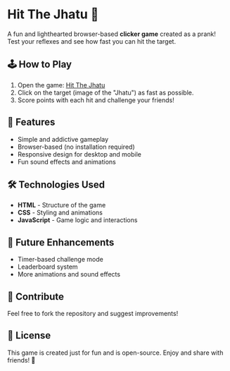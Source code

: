 # Hit The Jhatu 🎯  

A fun and lighthearted browser-based **clicker game** created as a prank! Test your reflexes and see how fast you can hit the target.  

## 🕹️ How to Play  
1. Open the game: [Hit The Jhatu](https://hakkanshah.github.io/Hit-The-Jhatu/)  
2. Click on the target (image of the "Jhatu") as fast as possible.  
3. Score points with each hit and challenge your friends!  

## 🚀 Features  
- Simple and addictive gameplay  
- Browser-based (no installation required)  
- Responsive design for desktop and mobile  
- Fun sound effects and animations  

## 🛠️ Technologies Used  
- **HTML** - Structure of the game  
- **CSS** - Styling and animations  
- **JavaScript** - Game logic and interactions  
  
## 📌 Future Enhancements  
- Timer-based challenge mode  
- Leaderboard system  
- More animations and sound effects  

## 📢 Contribute  
Feel free to fork the repository and suggest improvements!  

## 📜 License  
This game is created just for fun and is open-source. Enjoy and share with friends! 🎉

